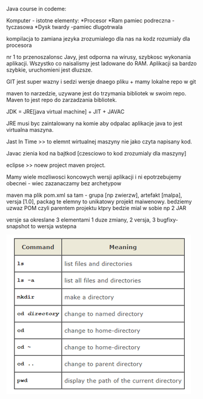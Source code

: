 Java course in codeme:

Komputer - istotne elementy:
*Procesor
*Ram pamiec podreczna - tyczasowa
*Dysk twardy -pamiec dlugotrwala


kompilacja to zamiana jezyka zrozumialego dla nas na kodz rozumialy dla procesora

nr 1 to przenoszalonsc Javy, jest odporna na wirusy, szybkosc wykonania aplikacji. Wszystko co naisalismy jest ladowane do RAM. Aplikacji sa bardzo szybkie, uruchomieni jest dluzsze.

GIT jest super wazny i sedzi wersje dnaego pliku + mamy lokalne repo w git

maven to narzedzie, uzywane jest do trzymania bibliotek w swoim repo. Maven to jest repo do zarzadzania bibliotek.

JDK = JRE[java virtual machine] + JIT  + JAVAC

JRE musi byc zaintalowany na komie aby odpalac aplikacje java to jest virtualna maszyna.

Jast In Time >> to elemnt wirtualnej maszyny nie jako czyta napisany kod.

Javac zienia kod na bajtkod [czesciowo to kod zrozumialy dla maszyny]

eclipse >> noew project maven project.  

Mamy wiele mozliwosci koncowych wersji aplikacji i ni epotrzebujemy obecnei - wiec zazanaczamy bez archetypow

maven ma plik pom.xml sa tam - grupa [np zwierzw], artefakt [malpa], versja [1.0], packag  te elemny to unikatowy projekt maiwenowy. bedziemy uzwaz POM czyli parentem projektu ktpry bedzie mial w sobie np 2 JAR

versje sa okreslane 3 elementami 1 duze zmiany, 2 versja, 3 bugfixy-snapshot to wersja wstepna 


![](https://github.com/janiszewskibartlomiej/Java_from_scratch_in_code_me/blob/master/2020-09-16_11h53_43.png "linux command")
